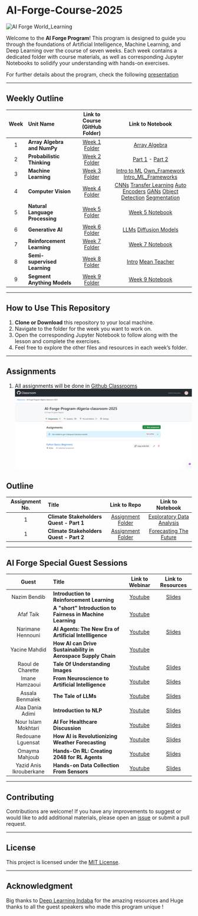 # AI-Forge-Course-2025

![AI Forge World_Learning](https://www.worldlearning.org/wp-content/themes/worldlearning/assets/images/WL-post-default-image.png)

Welcome to the **AI Forge Program**! This program is designed to guide you through the foundations of Artificial Intelligence, Machine Learning, and Deep Learning over the course of seven weeks. Each week contains a dedicated folder with course materials, as well as corresponding Jupyter Notebooks to solidify your understanding with hands-on exercises.

For further details about the program, check the following [presentation](https://docs.google.com/presentation/d/1k9uvUfqTMalT8j9SnzeksyGvld_eqSPvc23mf_nkapc/edit#slide=id.p)

---

## Weekly Outline

| Week | Unit Name                              | Link to Course (GitHub Folder)                                    | Link to Notebook                                                     |
|:----:|:---------------------------------------|:------------------------------------------------------------------:|:---------------------------------------------------------------------:|
|  1   | **Array Algebra and NumPy**            | [Week 1 Folder](1_courses/2_advanced_track/1_array_algebra/) | [Array Algebra](1_courses/2_advanced_track/1_array_algebra/array_algebra.ipynb) |
|  2   | **Probabilistic Thinking**      | [Week 2 Folder](https://github.com/AI-Forge-Program-Algeria/AI-Forge-Course-2025/tree/main/1_courses/2_advanced_track/2_probabilistic_thinking) | [Part 1](https://github.com/AI-Forge-Program-Algeria/AI-Forge-Course-2025/blob/main/1_courses/2_advanced_track/2_probabilistic_thinking/01_Probabilistic_Thinking_and_Programming_Part1.ipynb) - [Part 2](https://github.com/AI-Forge-Program-Algeria/AI-Forge-Course-2025/blob/main/1_courses/2_advanced_track/2_probabilistic_thinking/02_Probabilistic_Thinking_and_Programming_Part2.ipynb) |
|  3   | **Machine Learning**  | [Week 3 Folder](https://github.com/AI-Forge-Program-Algeria/AI-Forge-Course-2025/tree/main/1_courses/2_advanced_track/Intro_ml) | [Intro to ML](https://github.com/AI-Forge-Program-Algeria/AI-Forge-Course-2025/blob/main/1_courses/2_advanced_track/Intro_ml/1_Introduction_to_ML.ipynb) [Own_Framework](https://github.com/AI-Forge-Program-Algeria/AI-Forge-Course-2025/blob/main/1_courses/2_advanced_track/4_Frameworks/OwnFramework.ipynb) [Intro_ML_Frameworks](https://github.com/AI-Forge-Program-Algeria/AI-Forge-Course-2025/blob/main/1_courses/2_advanced_track/4_Frameworks/Intro-ML-Frameworks.pdf) |
|  4   | **Computer Vision**                    | [Week 4 Folder](https://github.com/your-repo/AI-Forge/tree/main/Week4) | [CNNs]() [Transfer Learning]() [Auto Encoders]() [GANs]() [Object Detection]() [Segmentation]() |
|  5   | **Natural Language Processing**                      | [Week 5 Folder](https://github.com/your-repo/AI-Forge/tree/main/Week5) | [Week 5 Notebook](https://github.com/your-repo/AI-Forge/blob/main/Week5/Week5_Notebook.ipynb) |
|  6   | **Generative AI**                    | [Week 6 Folder](https://github.com/your-repo/AI-Forge/tree/main/Week6) | [LLMs]() [Diffusion Models]() |
|  7   | **Reinforcement Learning**            | [Week 7 Folder](https://github.com/your-repo/AI-Forge/tree/main/Week7) | [Week 7 Notebook](https://github.com/your-repo/AI-Forge/blob/main/Week7/Week7_Notebook.ipynb) |
|  8   | **Semi-supervised Learning**            | [Week 8 Folder](https://github.com/your-repo/AI-Forge/tree/main/Week7) | [Intro]() [Mean Teacher]() |
|  9   | **Segment Anything Models**            | [Week 9 Folder](https://github.com/your-repo/AI-Forge/tree/main/Week7) | [Week 9 Notebook](https://github.com/your-repo/AI-Forge/blob/main/Week7/Week7_Notebook.ipynb) |

---

## How to Use This Repository

1. **Clone or Download** this repository to your local machine.
2. Navigate to the folder for the week you want to work on.
3. Open the corresponding Jupyter Notebook to follow along with the lesson and complete the exercises.
4. Feel free to explore the other files and resources in each week’s folder.

---

## Assignments

1. All assignments will be done in [Github Classrooms](https://classroom.github.com/classrooms)
![Github_classrooms_assignment_example](assets/github_classrooms.png)

## Outline

| Assignment No. | Title                              | Link to Repo                                    | Link to Notebook                                                     |
|:----:|:---------------------------------------|:------------------------------------------------------------------:|:---------------------------------------------------------------------:|
|  1   | **Climate Stakeholders Quest - Part 1**            | [Assignment Folder](https://github.com/AI-Forge-Program-Algeria/exploratory-data-analysis-assignment) | [Exploratory Data Analysis](https://github.com/AI-Forge-Program-Algeria/exploratory-data-analysis-assignment/blob/main/assignmnent_1_eda.ipynb) |
|  1   | **Climate Stakeholders Quest - Part 2**            | [Assignment Folder]() | [Forecasting The Future]() |


---

## AI Forge Special Guest Sessions

| Guest | Title                              | Link to Webinar                                    | Link to Resources                                                     |
|:----:|:---------------------------------------|:------------------------------------------------------------------:|:---------------------------------------------------------------------:|
|  Nazim Bendib   | **Introduction to Reinforcement Learning**            | [Youtube](https://www.youtube.com/watch?v=9XJZ8751q5k) | [Slides](https://github.com/AI-Forge-Program-Algeria/AI-Forge-Course-2025/blob/main/Webinars/Introduction%20to%20RL%20-%20Nazim%20Bendib.pdf) | 
|  Afaf Taik   | **A "short" Introduction to Fairness in Machine Learning**            | [Youtube](https://youtu.be/Ah3jMdlb6LM) |  |
|  Narimane Hennouni   | **AI Agents: The New Era of Artificial Intellligence**            | [Youtube](https://youtu.be/haeMu5dxCBM) | [Slides](https://github.com/AI-Forge-Program-Algeria/AI-Forge-Course-2025/blob/main/Webinars/AI%20Agents%20%20The%20New%20Era%20of%20AI.pptx) |
|  Yacine Mahdid   | **How AI can Drive Sustainability in Aerospace Supply Chain**            | [Youtube](https://youtu.be/Q6sXM2mkEM0) |  |
|  Raoul de Charette   | **Tale Of Understanding Images**            | [Youtube](https://youtu.be/_Gmnd972YOM) | [Slides](https://github.com/AI-Forge-Program-Algeria/AI-Forge-Course-2025/blob/main/Webinars/TaleOfUnderstandingImages%20-%20Raoul%20de%20Charette.pdf) |
|  Imane Hamzaoui   | **From Neuroscience to Artificial Intelligence**            | [Youtube]() | [Slides](https://github.com/AI-Forge-Program-Algeria/AI-Forge-Course-2025/blob/main/Webinars/WTM%20-%20From%20neuro%20to%20AI%20-%20Imane%20Hamzaoui.pdf) |
|  Assala Benmalek   | **The Tale of LLMs**            | [Youtube]() | [Slides]() |
|  Alaa Dania Adimi   | **Introduction to NLP**            | [Youtube]() | [Slides]() |
|  Nour Islam Mokhtari   | **AI For Healthcare Discussion**            | [Youtube]() | [Slides]() |
|  Redouane Lguensat   | **How AI is Revolutionizing Weather Forecasting**            | [Youtube]() | [Slides]() |
|  Omayma Mahjoub   | **Hands-On RL: Creating 2048 for RL Agents**            | [Youtube]() | [Slides]() |
|  Yazid Anis Ikrouberkane   | **Hands-on Data Collection From Sensors**            | [Youtube]() | [Slides]() |







---

## Contributing

Contributions are welcome! If you have any improvements to suggest or would like to add additional materials, please open an [issue](https://github.com/your-repo/AI-Forge/issues) or submit a pull request.

---

## License

This project is licensed under the [MIT License](LICENSE.md).

---
## Acknowledgment

Big thanks to [Deep Learning Indaba](https://github.com/deep-learning-indaba) for the amazing resources and Huge thanks to all the guest speakers who made this program unique !


